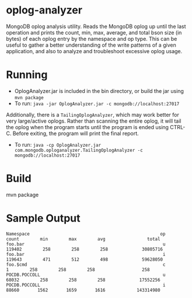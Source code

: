 # oplog-analyzer
MongoDB oplog analysis utility. Reads the MongoDB oplog up until the last operation and prints the count, min, max, average, and total bson size (in bytes) of each oplog entry by the namespace and op type. This can be useful to gather a better understanding of the write patterns of a given application, and also to analyze and troubleshoot excessive oplog usage.

# Running
* OplogAnalyzer.jar is included in the bin directory, or build the jar using `mvn package`
* To run:
    `java -jar OplogAnalyzer.jar -c mongodb://localhost:27017`
    
Additionally, there is a `TailingOplogAnalyzer`, which may work better for very large/active oplogs. Rather than scanning the entire oplog, it
will tail the oplog when the program starts until the program is ended using CTRL-C. Before exiting, the program will print the final report.
* To run:
    `java -cp OplogAnalyzer.jar com.mongodb.oploganalyzer.TailingOplogAnalyzer -c mongodb://localhost:27017`

# Build
mvn package

# Sample Output
```
Namespace                                                  op      count        min        max        avg                total
foo.bar                                                     u     119402        258        258        258             30805716
foo.bar                                                     i     119643        471        512        498             59628050
foo.$cmd                                                    c          1        258        258        258                  258
POCDB.POCCOLL                                               u      68032        258        258        258             17552256
POCDB.POCCOLL                                               i      88660       1562       1659       1616            143314980
```
